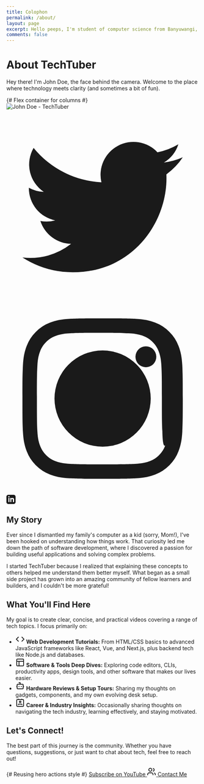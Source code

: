 ```yaml
---
title: Colophon
permalink: /about/
layout: page
excerpt: Hello peeps, I'm student of computer science from Banyuwangi, living in Jogjakarta. This blog for documentation about my programming journey, running on jekyll, hosting on netlify and using my own simple theme.
comments: false
---
```


<div class="video-container video-py-8">
    <h1 class="video-page-title video-text-center">About TechTuber</h1>
    <p class="video-text-center video-text-lg video-text-muted video-max-w-prose video-mx-auto video-mb-12">
        Hey there! I'm John Doe, the face behind the camera. Welcome to the place where technology meets clarity (and sometimes a bit of fun).
    </p>
    <div class="video-about-content-wrapper"> {# Flex container for columns #}
        <div class="video-about-visual">
            <img src="https://via.placeholder.com/250/cccccc/808080.png?text=John+Doe" alt="John Doe - TechTuber" class="video-avatar-large">
            <div class="video-about-socials">
                <a href="#" class="video-social-icon" aria-label="Follow on Twitter"><svg class="video-social-icon__icon video-icon" fill="currentColor" viewBox="0 0 24 24"><path d="M8.29 20.251c7.547 0 11.675-6.253 11.675-11.675 0-.178 0-.355-.012-.53A8.348 8.348 0 0022 5.92a8.19 8.19 0 01-2.357.646 4.118 4.118 0 001.804-2.27 8.224 8.224 0 01-2.605.996 4.107 4.107 0 00-6.993 3.743 11.65 11.65 0 01-8.457-4.287 4.106 4.106 0 001.27 5.477A4.072 4.072 0 012.8 9.713v.052a4.105 4.105 0 003.292 4.022 4.095 4.095 0 01-1.853.07 4.108 4.108 0 003.834 2.85A8.233 8.233 0 012 18.407a11.616 11.616 0 006.29 1.84" /></svg></a>
                <a href="#" class="video-social-icon" aria-label="Follow on Instagram"><svg class="video-social-icon__icon video-icon" fill="currentColor" viewBox="0 0 24 24"><path fill-rule="evenodd" d="M12.315 2c2.43 0 2.784.013 3.808.06 1.064.049 1.791.218 2.427.465a4.902 4.902 0 011.772 1.153 4.902 4.902 0 011.153 1.772c.247.636.416 1.363.465 2.427.048 1.067.06 1.407.06 4.123v.08c0 2.643-.012 2.987-.06 4.043-.049 1.064-.218 1.791-.465 2.427a4.902 4.902 0 01-1.153 1.772 4.902 4.902 0 01-1.772 1.153c-.636.247-1.363.416-2.427.465-1.067.048-1.407.06-4.123.06h-.08c-2.643 0-2.987-.012-4.043-.06-1.064-.049-1.791-.218-2.427-.465a4.902 4.902 0 01-1.772-1.153 4.902 4.902 0 01-1.153-1.772c-.247-.636-.416-1.363-.465-2.427-.047-1.024-.06-1.379-.06-3.808v-.63c0-2.43.013-2.784.06-3.808.049-1.064.218-1.791.465-2.427a4.902 4.902 0 011.153-1.772A4.902 4.902 0 015.45 2.525c.636-.247 1.363-.416 2.427-.465C8.901 2.013 9.256 2 11.685 2h.63zm-.081 1.802h-.468c-2.456 0-2.784.011-3.807.058-.975.045-1.504.207-1.857.344-.467.182-.8.398-1.15.748-.35.35-.566.683-.748 1.15-.137.353-.3.882-.344 1.857-.047 1.023-.058 1.351-.058 3.807v.468c0 2.456.011 2.784.058 3.807.045.975.207 1.504.344 1.857.182.466.399.8.748 1.15.35.35.683.566 1.15.748.353.137.882.3 1.857.344 1.054.048 1.37.058 4.041.058h.08c2.597 0 2.917-.01 3.96-.058.976-.045 1.505-.207 1.858-.344.466-.182.8-.398 1.15-.748.35-.35.566-.683.748-1.15.137-.353-.3.882-.344-1.857-.048-1.023-.058-1.351-.058-3.807v-.468c0-2.456-.011-2.784-.058-3.807-.045-.975-.207-1.504-.344-1.857-.182-.467-.398-.8-.748-1.15-.35-.35-.683-.566-1.15-.748-.353-.137-.882-.3-1.857-.344-1.024-.047-1.351-.058-3.807-.058z" clip-rule="evenodd" /><path d="M12 18a6 6 0 100-12 6 6 0 000 12zm0-1.8a4.2 4.2 0 100-8.4 4.2 4.2 0 000 8.4zm5.398-8.11a1.3 1.3 0 100-2.6 1.3 1.3 0 000 2.6z"/></svg></a>
                 <a href="#" class="video-social-icon" aria-label="Connect on LinkedIn"><svg class="video-social-icon__icon video-icon" xmlns="http://www.w3.org/2000/svg" width="24" height="24" viewBox="0 0 24 24" fill="currentColor"><path d="M19 0h-14c-2.761 0-5 2.239-5 5v14c0 2.761 2.239 5 5 5h14c2.762 0 5-2.239 5-5v-14c0-2.761-2.238-5-5-5zm-11 19h-3v-11h3v11zm-1.5-12.268c-.966 0-1.75-.79-1.75-1.764s.784-1.764 1.75-1.764 1.75.79 1.75 1.764-.783 1.764-1.75 1.764zm13.5 12.268h-3v-5.604c0-3.368-4-3.113-4 0v5.604h-3v-11h3v1.765c1.396-2.586 7-2.777 7 2.476v6.759z"/></svg></a>
            </div>
        </div>
        <div class="video-about-text">
            <section class="video-mb-8">
                <h2 class="video-section__title video-mb-4">My Story</h2>
                <p>Ever since I dismantled my family's computer as a kid (sorry, Mom!), I've been hooked on understanding how things work. That curiosity led me down the path of software development, where I discovered a passion for building useful applications and solving complex problems.</p>
                <p>I started TechTuber because I realized that explaining these concepts to others helped me understand them better myself. What began as a small side project has grown into an amazing community of fellow learners and builders, and I couldn't be more grateful!</p>
            </section>
            <section class="video-mb-8">
                <h2 class="video-section__title video-mb-4">What You'll Find Here</h2>
                 <p>My goal is to create clear, concise, and practical videos covering a range of tech topics. I focus primarily on:</p>
                 <ul class="video-feature-list">
                     <li class="video-feature-item">
                        <svg class="video-feature-item__icon video-icon" xmlns="http://www.w3.org/2000/svg" width="24" height="24" viewBox="0 0 24 24" fill="none" stroke="currentColor" stroke-width="2"><polyline points="16 18 22 12 16 6"></polyline><polyline points="8 6 2 12 8 18"></polyline></svg>
                        <span><strong>Web Development Tutorials:</strong> From HTML/CSS basics to advanced JavaScript frameworks like React, Vue, and Next.js, plus backend tech like Node.js and databases.</span>
                     </li>
                      <li class="video-feature-item">
                        <svg class="video-feature-item__icon video-icon" xmlns="http://www.w3.org/2000/svg" width="24" height="24" viewBox="0 0 24 24" fill="none" stroke="currentColor" stroke-width="2"><rect width="18" height="18" x="3" y="3" rx="2" ry="2"></rect><line x1="3" x2="21" y1="9" y2="9"></line><line x1="9" x2="9" y1="21" y2="9"></line></svg>
                        <span><strong>Software & Tools Deep Dives:</strong> Exploring code editors, CLIs, productivity apps, design tools, and other software that makes our lives easier.</span>
                     </li>
                      <li class="video-feature-item">
                        <svg class="video-feature-item__icon video-icon" xmlns="http://www.w3.org/2000/svg" width="24" height="24" viewBox="0 0 24 24" fill="none" stroke="currentColor" stroke-width="2"><path d="M12 8V4H8"></path><rect width="16" height="12" x="4" y="8" rx="2"></rect><path d="M2 14h2"></path><path d="M20 14h2"></path><path d="M15 13v2"></path><path d="M9 13v2"></path></svg>
                        <span><strong>Hardware Reviews & Setup Tours:</strong> Sharing my thoughts on gadgets, components, and my own evolving desk setup.</span>
                     </li>
                      <li class="video-feature-item">
                        <svg class="video-feature-item__icon video-icon" xmlns="http://www.w3.org/2000/svg" width="24" height="24" viewBox="0 0 24 24" fill="none" stroke="currentColor" stroke-width="2"><path d="M17 18a2 2 0 0 0-2-2H9a2 2 0 0 0-2 2"></path><rect width="18" height="18" x="3" y="4" rx="2"></rect><circle cx="12" cy="10" r="2"></circle><line x1="8" x2="8" y1="2" y2="4"></line><line x1="16" x2="16" y1="2" y2="4"></line></svg>
                        <span><strong>Career & Industry Insights:</strong> Occasionally sharing thoughts on navigating the tech industry, learning effectively, and staying motivated.</span>
                     </li>
                 </ul>
            </section>
            <section>
                 <h2 class="video-section__title video-mb-4">Let's Connect!</h2>
                 <p>The best part of this journey is the community. Whether you have questions, suggestions, or just want to chat about tech, feel free to reach out!</p>
                 <div class="video-hero__actions"> {# Reusing hero actions style #}
                     <a href="https://youtube.com/yourchannel" target="_blank" rel="noopener" class="video-button video-button--primary">
                         Subscribe on YouTube
                          <svg class="video-button__icon video-icon" xmlns="http://www.w3.org/2000/svg" width="24" height="24" viewBox="0 0 24 24" fill="none" stroke="currentColor" stroke-width="2"><path d="M16 21v-2a4 4 0 0 0-4-4H6a4 4 0 0 0-4 4v2"></path><circle cx="9" cy="7" r="4"></circle><path d="M22 21v-2a4 4 0 0 0-3-3.87"></path><path d="M16 3.13a4 4 0 0 1 0 7.75"></path></svg>
                     </a>
                     <a href="contact.html" class="video-button video-button--secondary">
                         Contact Me
                     </a>
                 </div>
            </section>
        </div>
    </div>

</div>